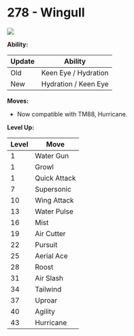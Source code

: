 # 278 - Wingull
![][278]

**Ability:**

Update | Ability
---    | ---
Old    | Keen Eye / Hydration
New    | Hydration / Keen Eye

**Moves:**

 - Now compatible with TM88, Hurricane.

**Level Up:**

Level | Move
---   | ---
  1   | Water Gun
  1   | Growl
  1   | Quick Attack
  7   | Supersonic
 10   | Wing Attack
 13   | Water Pulse
 16   | Mist
 19   | Air Cutter
 22   | Pursuit
 25   | Aerial Ace
 28   | Roost
 31   | Air Slash
 34   | Tailwind
 37   | Uproar
 40   | Agility
 43   | Hurricane



[278]: /img/pokemon/278.png
